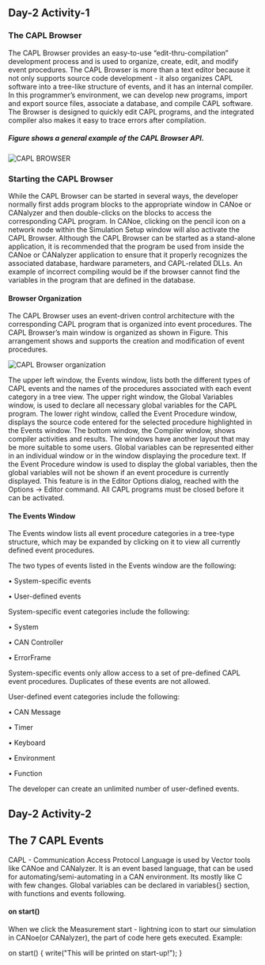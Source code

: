 ## Day-2 Activity-1

### The CAPL Browser

The CAPL Browser provides an easy-to-use “edit-thru-compilation” development process and is used to organize,
create, edit, and modify event procedures. The CAPL Browser is more than a text editor because it not only supports
source code development - it also organizes CAPL software into a tree-like structure of events, and it has an internal
compiler.
In this programmer’s environment, we can develop new programs, import and export source files, associate a
database, and compile CAPL software. The Browser is designed to quickly edit CAPL programs, and the integrated
compiler also makes it easy to trace errors after compilation. 

##### Figure shows a general example of the CAPL Browser API. 
![CAPL BROWSER](https://user-images.githubusercontent.com/115522470/200554394-b1e42294-fb95-4622-966a-5294883746c7.png)

### Starting the CAPL Browser

While the CAPL Browser can be started in several ways, the developer normally first adds program blocks to the
appropriate window in CANoe or CANalyzer and then double-clicks on the blocks to access the corresponding CAPL
program. In CANoe, clicking on the pencil icon on a network node within the Simulation Setup window will also
activate the CAPL Browser.
Although the CAPL Browser can be started as a stand-alone application, it is recommended that the program be used
from inside the CANoe or CANalyzer application to ensure that it properly recognizes the associated database,
hardware parameters, and CAPL-related DLLs. An example of incorrect compiling would be if the browser cannot find
the variables in the program that are defined in the database. 

#### Browser Organization
The CAPL Browser uses an event-driven control architecture with the corresponding CAPL program that is organized
into event procedures. The CAPL Browser’s main window is organized as shown in Figure. This arrangement
shows and supports the creation and modification of event procedures.

![CAPL Browser organization](https://user-images.githubusercontent.com/115522470/200554972-e50d658a-d8f6-4246-984a-5fbb51f49a2c.png)

The upper left window, the Events window, lists both the different types of CAPL events and the names of the
procedures associated with each event category in a tree view.
The upper right window, the Global Variables window, is used to declare all necessary global variables for the CAPL
program.
The lower right window, called the Event Procedure window, displays the source code entered for the selected
procedure highlighted in the Events window.
The bottom window, the Compiler window, shows compiler activities and results.
The windows have another layout that may be more suitable to some users. Global variables can be represented
either in an individual window or in the window displaying the procedure text. If the Event Procedure window is used
to display the global variables, then the global variables will not be shown if an event procedure is currently displayed.
This feature is in the Editor Options dialog, reached with the Options → Editor command. All CAPL programs
must be closed before it can be activated. 

#### The Events Window

The Events window lists all event procedure categories in a tree-type structure, which may be expanded by clicking on
it to view all currently defined event procedures.

The two types of events listed in the Events window are the following:

• System-specific events

• User-defined events

System-specific event categories include the following:

• System

• CAN Controller

• ErrorFrame

System-specific events only allow access to a set of pre-defined CAPL event procedures. Duplicates of these events
are not allowed.

User-defined event categories include the following:

• CAN Message

• Timer

• Keyboard

• Environment

• Function

The developer can create an unlimited number of user-defined events. 

## Day-2 Activity-2

## The 7 CAPL Events 

CAPL - Communication Access Protocol Language is used by Vector tools like CANoe and CANalyzer. It is an event based language, that can be used for automating/semi-automating in a CAN environment. Its mostly like C with few changes. Global variables can be declared in variables{} section, with functions and events following.

#### on start()
When we click the Measurement start - lightning icon to start our simulation in CANoe(or CANalyzer), the part of code here gets executed. 
Example:

on start()
		{
				write("This will be printed on start-up!");
		}
